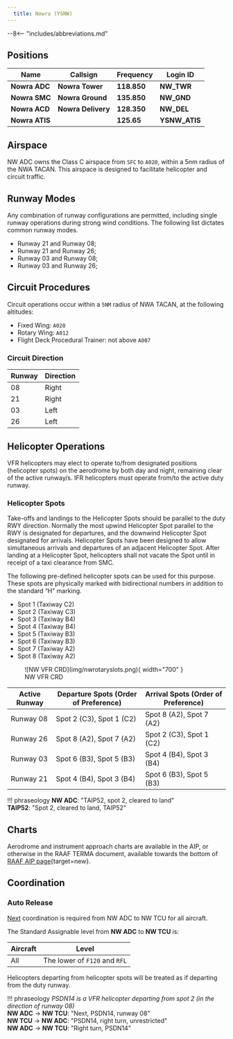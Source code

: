 ```yaml
---
  title: Nowra (YSNW)
---
```


--8<-- "includes/abbreviations.md"

## Positions

| Name               | Callsign       | Frequency        | Login ID              |
| ------------------ | -------------- | ---------------- | --------------------------------------|
| **Nowra ADC**    | **Nowra Tower**  | **118.850**         | **NW_TWR**        |
| **Nowra SMC**   | **Nowra Ground**  | **135.850**        | **NW_GND**        |
| **Nowra ACD**    | **Nowra Delivery**  | **128.350**         | **NW_DEL**       |
| **Nowra ATIS**    |  | **125.65**         | **YSNW_ATIS**       |


## Airspace
NW ADC owns the Class C airspace from `SFC` to `A020`, within a 5nm radius of the NWA TACAN. This airspace is designed to facilitate helicopter and circuit traffic.

## Runway Modes
Any combination of runway configurations are permitted, including single runway operations during strong wind conditions. The following list dictates common runway modes.

- Runway 21 and Runway 08;  
- Runway 21 and Runway 26;  
- Runway 03 and Runway 08;  
- Runway 03 and Runway 26;   

## Circuit Procedures

Circuit operations occur within a `5NM` radius of NWA TACAN, at the following altitudes:

- Fixed Wing: `A020`
- Rotary Wing: `A012`
- Flight Deck Procedural Trainer: not above `A007`

### Circuit Direction
| Runway | Direction |
| ------ | ----------|
| 08     | Right  |
| 21     | Right |
| 03     | Left |
| 26     | Left |

## Helicopter Operations
VFR helicopters may elect to operate to/from designated positions (helicopter spots) on the aerodrome by both day and night, remaining clear of the active runway/s. IFR helicopters must operate from/to the active duty runway.

### Helicopter Spots
Take-offs and landings to the Helicopter Spots should be parallel to the duty RWY direction. Normally the most upwind Helicopter Spot parallel to the RWY is designated for departures, and the downwind Helicopter Spot designated for arrivals. Helicopter Spots have been designed to allow simultaneous arrivals and departures of an adjacent Helicopter Spot. After landing at a Helicopter Spot, helicopters shall not vacate the Spot until in receipt of a taxi clearance from SMC.

The following pre-defined helicopter spots can be used for this purpose. These spots are physically marked with bidirectional numbers in addition to the standard “H” marking.

- Spot 1 (Taxiway C2)
- Spot 2 (Taxiway C3)
- Spot 3 (Taxiway B4)
- Spot 4 (Taxiway B4)
- Spot 5 (Taxiway B3)
- Spot 6 (Taxiway B3)
- Spot 7 (Taxiway A2)
- Spot 8 (Taxiway A2)

<figure markdown>
![NW VFR CRD](img/nwrotaryslots.png){ width="700" }
<figcaption>NW VFR CRD</figcaption>
</figure>

| Active Runway | Departure Spots (Order of Preference) | Arrival Spots (Order of Preference) |
|---------------|----------------------------------------|-------------------------------------|
| Runway 08     | Spot 2 (C3), Spot 1 (C2)               | Spot 8 (A2), Spot 7 (A2)            |
| Runway 26     | Spot 8 (A2), Spot 7 (A2)               | Spot 2 (C3), Spot 1 (C2)            |
| Runway 03     | Spot 6 (B3), Spot 5 (B3)               | Spot 4 (B4), Spot 3 (B4)            |
| Runway 21     | Spot 4 (B4), Spot 3 (B4)               | Spot 6 (B3), Spot 5 (B3)            |

!!! phraseology
    **NW ADC**: "TAIP52, spot 2, cleared to land"  
    **TAIP52**: "Spot 2, cleared to land, TAIP52"

## Charts
Aerodrome and instrument approach charts are available in the AIP, or otherwise in the RAAF TERMA document, available towards the bottom of [RAAF AIP page](https://ais-af.airforce.gov.au/australian-aip){target=new}.

## Coordination
### Auto Release
[Next](../../controller-skills/coordination.md#next) coordination is required from NW ADC to NW TCU for all aircraft.

The Standard Assignable level from **NW ADC** to **NW TCU** is:

| Aircraft | Level |
| -------- | ----- |
| All | The lower of `F120` and `RFL` | 

Helicopters departing from helicopter spots will be treated as if departing from the duty runway.

!!! phraseology
    *PSDN14 is a VFR helicopter departing from spot 2 (in the direction of runway 08)*  
    <span class="hotline">**NW ADC** -> **NW TCU**</span>: "Next, PSDN14, runway 08"  
    <span class="hotline">**NW TCU** -> **NW ADC**</span>: "PSDN14, right turn, unrestricted"  
    <span class="hotline">**NW ADC** -> **NW TCU**</span>: "Right turn, PSDN14"